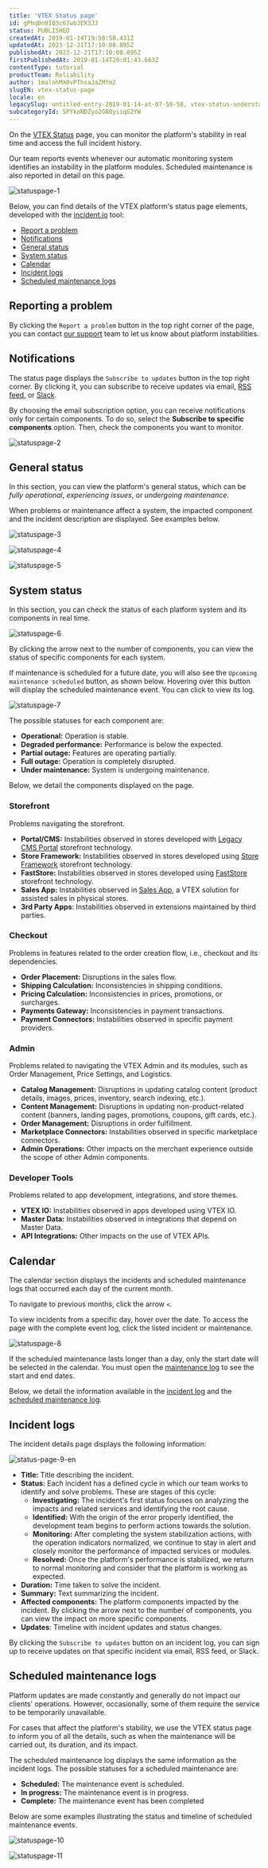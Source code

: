 ```yaml
---
title: 'VTEX Status page'
id: gPhqDn9IQ3c67wbJEX3JJ
status: PUBLISHED
createdAt: 2019-01-14T19:58:58.431Z
updatedAt: 2023-12-21T17:10:08.895Z
publishedAt: 2023-12-21T17:10:08.895Z
firstPublishedAt: 2019-01-14T20:01:43.663Z
contentType: tutorial
productTeam: Reliability
author: 1malnhMX0vPThsaJaZMYm2
slugEN: vtex-status-page
locale: en
legacySlug: untitled-entry-2019-01-14-at-07-58-58, vtex-status-understand-how-the-platform-status-works, platform-status-page
subcategoryId: 5PYkoNDZyo2G80yiiqG2YW
---
```


On the [VTEX Status](https://status.vtex.com/) page, you can monitor the platform's stability in real time and access the full incident history.

Our team reports events whenever our automatic monitoring system identifies an instability in the platform modules. Scheduled maintenance is also reported in detail on this page.

![statuspage-1](https://raw.githubusercontent.com/vtexdocs/help-center-content/refs/heads/main/docs/en/tutorials/Infrastructure/SLA%20&%20Status/vtex-status-page_1.png)

Below, you can find details of the VTEX platform's status page elements, developed with the [incident.io](https://incident.io/) tool:

* [Report a problem](#reporting-a-problem)
* [Notifications](#notifications)
* [General status](#general-status)
* [System status](#system-status)
* [Calendar](#calendar)
* [Incident logs](#incident-logs)
* [Scheduled maintenance logs](#scheduled-maintenance-logs)

## Reporting a problem

By clicking the `Report a problem` button in the top right corner of the page, you can contact [our support](https://support.vtex.com/hc/en-us/requests) team to let us know about platform instabilities.

## Notifications

The status page displays the `Subscribe to updates` button in the top right corner. By clicking it, you can subscribe to receive updates via email, [RSS feed](https://rss.com/blog/how-do-rss-feeds-work/), or [Slack](https://slack.com/).

By choosing the email subscription option, you can receive notifications only for certain components. To do so, select the **Subscribe to specific components** option. Then, check the components you want to monitor.

![statuspage-2](https://raw.githubusercontent.com/vtexdocs/help-center-content/refs/heads/main/docs/en/tutorials/Infrastructure/SLA%20&%20Status/vtex-status-page_2.png)

## General status

In this section, you can view the platform's general status, which can be _fully operational_, _experiencing issues_, or _undergoing maintenance_.

When problems or maintenance affect a system, the impacted component and the incident description are displayed. See examples below.

![statuspage-3](https://raw.githubusercontent.com/vtexdocs/help-center-content/refs/heads/main/docs/en/tutorials/Infrastructure/SLA%20&%20Status/vtex-status-page_3.png)

![statuspage-4](https://raw.githubusercontent.com/vtexdocs/help-center-content/refs/heads/main/docs/en/tutorials/Infrastructure/SLA%20&%20Status/vtex-status-page_4.png)

![statuspage-5](https://raw.githubusercontent.com/vtexdocs/help-center-content/refs/heads/main/docs/en/tutorials/Infrastructure/SLA%20&%20Status/vtex-status-page_5.png)

## System status

In this section, you can check the status of each platform system and its components in real time.

![statuspage-6](https://raw.githubusercontent.com/vtexdocs/help-center-content/refs/heads/main/docs/en/tutorials/Infrastructure/SLA%20&%20Status/vtex-status-page_6.png)

By clicking the arrow <i class="fas fa-chevron-down"></i> next to the number of components, you can view the status of specific components for each system.

If maintenance is scheduled for a future date, you will also see the `Upcoming maintenance scheduled` button, as shown below. Hovering over this button will display the scheduled maintenance event. You can click to view its log.

![statuspage-7](https://raw.githubusercontent.com/vtexdocs/help-center-content/refs/heads/main/docs/en/tutorials/Infrastructure/SLA%20&%20Status/vtex-status-page_7.png)

The possible statuses for each component are:

* **Operational:** Operation is stable.
* **Degraded performance:** Performance is below the expected.
* **Partial outage:** Features are operating partially.
* **Full outage:** Operation is completely disrupted.
* **Under maintenance:** System is undergoing maintenance.

Below, we detail the components displayed on the page.

### Storefront

Problems navigating the storefront.

* **Portal/CMS:** Instabilities observed in stores developed with [Legacy CMS Portal](/en/tracks/cms--2YcpgIljVaLVQYMzxQbc3z/1oN446gRGcR2s70RvBCAmj) storefront technology.
* **Store Framework:** Instabilities observed in stores developed using [Store Framework](https://developers.vtex.com/docs/guides/vtex-io-documentation-what-is-vtex-store-framework) storefront technology.
* **FastStore:** Instabilities observed in stores developed using [FastStore](https://www.faststore.dev/) storefront technology.
* **Sales App:** Instabilities observed in [Sales App](/en/tracks/instore-getting-started-and-setting-up--zav76TFEZlAjnyBVL5tRc/7fnnVlG3Kv1Tay9iagc5yf), a VTEX solution for assisted sales in physical stores.
* **3rd Party Apps**: Instabilities observed in extensions maintained by third parties.

### Checkout

Problems in features related to the order creation flow, i.e., checkout and its dependencies.

* **Order Placement:** Disruptions in the sales flow.
* **Shipping Calculation:** Inconsistencies in shipping conditions.
* **Pricing Calculation:** Inconsistencies in prices, promotions, or surcharges.
* **Payments Gateway:** Inconsistencies in payment transactions.
* **Payment Connectors:** Instabilities observed in specific payment providers.

### Admin

Problems related to navigating the VTEX Admin and its modules, such as Order Management, Price Settings, and Logistics.

* **Catalog Management:** Disruptions in updating catalog content (product details, images, prices, inventory, search indexing, etc.).
* **Content Management:** Disruptions in updating non-product-related content (banners, landing pages, promotions, coupons, gift cards, etc.).
* **Order Management:** Disruptions in order fulfillment.
* **Marketplace Connectors:** Instabilities observed in specific marketplace connectors.
* **Admin Operations:** Other impacts on the merchant experience outside the scope of other Admin components.

### Developer Tools

Problems related to app development, integrations, and store themes.

* **VTEX IO:** Instabilities observed in apps developed using VTEX IO.
* **Master Data:** Instabilities observed in integrations that depend on Master Data.
* **API Integrations:** Other impacts on the use of VTEX APIs.

## Calendar

The calendar section displays the incidents and scheduled maintenance logs that occurred each day of the current month.

To navigate to previous months, click the arrow `<`.

To view incidents from a specific day, hover over the date. To access the page with the complete event log, click the listed incident or maintenance.

![statuspage-8](https://raw.githubusercontent.com/vtexdocs/help-center-content/refs/heads/main/docs/en/tutorials/Infrastructure/SLA%20&%20Status/vtex-status-page_8.png)

<div class="alert alert-warning">
  <p>If the scheduled maintenance lasts longer than a day, only the start date will be selected in the calendar. You must open the <a href="#scheduled-maintenance-logs"> maintenance log</a> to see the start and end dates.</p>
</div>

Below, we detail the information available in the [incident log](#incident-logs) and the [scheduled maintenance log](#scheduled-maintenance-logs).

## Incident logs

The incident details page displays the following information:

![status-page-9-en](https://raw.githubusercontent.com/vtexdocs/help-center-content/refs/heads/main/docs/en/tutorials/Infrastructure/SLA%20&%20Status/vtex-status-page_9.png)

* **Title:** Title describing the incident.
* **Status:** Each incident has a defined cycle in which our team works to identify and solve problems. These are stages of this cycle:
    * **Investigating:** The incident's first status focuses on analyzing the impacts and related services and identifying the root cause.
    * **Identified:** With the origin of the error properly identified, the development team begins to perform actions towards the solution.
    * **Monitoring:** After completing the system stabilization actions, with the operation indicators normalized, we continue to stay in alert and closely monitor the performance of impacted services or modules.
    * **Resolved:** Once the platform's performance is stabilized, we return to normal monitoring and consider that the platform is working as expected.
* **Duration:** Time taken to solve the incident.
* **Summary:** Text summarizing the incident.
* **Affected components:** The platform components impacted by the incident. By clicking the arrow next to the number of components, you can view the impact on more specific components.
* **Updates**: Timeline with incident updates and status changes.

By clicking the `Subscribe to updates` button on an incident log, you can sign up to receive updates on that specific incident via email, RSS feed, or Slack.

## Scheduled maintenance logs

Platform updates are made constantly and generally do not impact our clients' operations. However, occasionally, some of them require the service to be temporarily unavailable.

For cases that affect the platform's stability, we use the VTEX status page to inform you of all the details, such as when the maintenance will be carried out, its duration, and its impact.

The scheduled maintenance log displays the same information as the incident logs. The possible statuses for a scheduled maintenance are:

* **Scheduled:** The maintenance event is scheduled.
* **In progress:** The maintenance event is in progress.
* **Complete:** The maintenance event has been completed

Below are some examples illustrating the status and timeline of scheduled maintenance events.

![statuspage-10](https://raw.githubusercontent.com/vtexdocs/help-center-content/refs/heads/main/docs/en/tutorials/Infrastructure/SLA%20&%20Status/vtex-status-page_10.png)

![statuspage-11](https://raw.githubusercontent.com/vtexdocs/help-center-content/refs/heads/main/docs/en/tutorials/Infrastructure/SLA%20&%20Status/vtex-status-page_11.png)
